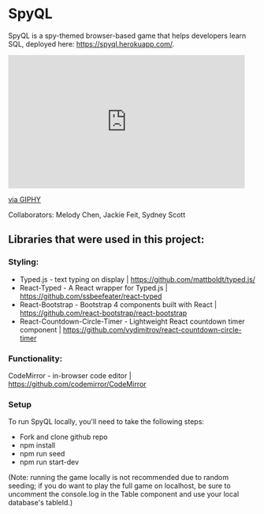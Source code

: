 # SpyQL

SpyQL is a spy-themed browser-based game that helps developers learn SQL, deployed here: https://spyql.herokuapp.com/.

<iframe src="https://giphy.com/embed/H0XE7IdvG7BJdY8aTD" width="480" height="270" frameBorder="0" class="giphy-embed" allowFullScreen></iframe><p><a href="https://giphy.com/gifs/H0XE7IdvG7BJdY8aTD">via GIPHY</a></p>

Collaborators: Melody Chen, Jackie Feit, Sydney Scott

## Libraries that were used in this project:

### Styling:

* Typed.js - text typing on display | https://github.com/mattboldt/typed.js/
* React-Typed - A React wrapper for Typed.js | https://github.com/ssbeefeater/react-typed
* React-Bootstrap - Bootstrap 4 components built with React | https://github.com/react-bootstrap/react-bootstrap
* React-Countdown-Circle-Timer - Lightweight React countdown timer component | https://github.com/vydimitrov/react-countdown-circle-timer

### Functionality:

CodeMirror - in-browser code editor | https://github.com/codemirror/CodeMirror

### Setup

To run SpyQL locally, you'll need to take the following steps:

* Fork and clone github repo
* npm install
* npm run seed
* npm run start-dev

(Note: running the game locally is not recommended due to random seeding; if you do want to play the full game on localhost, be sure to uncomment the console.log in the Table component and use your local database's tableId.)
